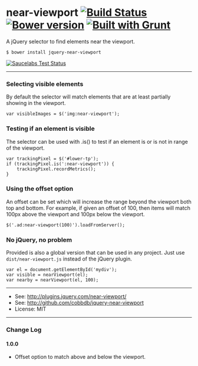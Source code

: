 # near-viewport [![Build Status](https://travis-ci.org/cobbdb/jquery-near-viewport.svg?branch=master)](https://travis-ci.org/cobbdb/jquery-near-viewport) [![Bower version](https://badge.fury.io/bo/jquery-near-viewport.svg)](http://badge.fury.io/bo/jquery-near-viewport) [![Built with Grunt](https://cdn.gruntjs.com/builtwith.png)](http://gruntjs.com/)

A jQuery selector to find elements near the viewport.

    $ bower install jquery-near-viewport

[![Saucelabs Test Status](https://saucelabs.com/browser-matrix/query-near-viewport.svg)](https://saucelabs.com/u/query-near-viewport)

-------------
### Selecting visible elements
By default the selector will match elements that are at least partially showing in the viewport.

    var visibleImages = $('img:near-viewport');

### Testing if an element is visible
The selector can be used with .is() to test if an element is or is not in range of the viewport.

    var trackingPixel = $('#lower-tp');
    if (trackingPixel.is(':near-viewport')) {
        trackingPixel.recordMetrics();
    }

### Using the offset option
An offset can be set which will increase the range beyond the viewport both top and bottom.
For example, if given an offset of 100, then items will match 100px above the viewport and 100px below the viewport.

    $('.ad:near-viewport(100)').loadFromServer();

### No jQuery, no problem
Provided is also a global version that can be used in any project. Just use
`dist/near-viewport.js` instead of the jQuery plugin.

    var el = document.getElementById('mydiv');
    var visible = nearViewport(el);
    var nearby = nearViewport(el, 100);

---------
* See: http://plugins.jquery.com/near-viewport/
* See: http://github.com/cobbdb/jquery-near-viewport
* License: MIT

---------
### Change Log
#### 1.0.0
* Offset option to match above and below the viewport.
